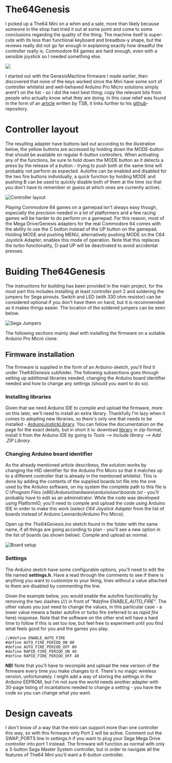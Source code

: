 # The64Genesis

I picked up a The64 Mini on a whim and a sale, more than likely because someone in the shop had tried it out at some point and come to some conclusions regarding the quality of the thing. The machine itself is super-cute with its less than functional keyboard and breadbox-y shape, but the reviews really did not go far enough in explaining exactly how dreadful the controller really is. Commodore 64 games are hard enough, even with a sensible joystick so I needed something else.

![](https://github.com/tebl/C64-Joystick-Adapter/raw/main/gallery/2021-02-26%2001.48.15.jpg)

I started out with the GenesisMachine firmware I made earlier, then discovered that none of the keys worked since the Mini have some sort of controller whitelist and well-behaved Arduino Pro Micro solutions simply arent't on the list - so I did the next best thing; copy the relevant bits from people who actually know what they are doing. In this case relief was found in the form of an [article](https://www.tsb.space/projects/c64-mini-arcade2usb-converter/) written by TSB, it links further to his [github](https://github.com/iamtsb/arcade2usb-converter)-repository.

# Controller layout
The resulting adapter have buttons laid out according to the illustration below, the yellow buttons are accessed by holding down the MODE-button that should be available on regular 6-button controllers. When activating any of the functions, be sure to hold down the MODE button as it detects a press by the release of a button - trying to push both at the same time will probably not perform as expected. Autofire can be enabled and disabled for the two fire buttons individually, a quick function by holding MODE and pushing B can be used to quickly disable both of them at the time (so that you don't have to remember or guess at which ones are currently active).

![Controller layout](https://github.com/tebl/C64-Joystick-Adapter/raw/main/software/arduino/The64Genesis/controller_layout.png)

Playing Commodore 64 games on a gamepad isn't always easy though, especially the precision needed in a lot of platformers and a few racing games will be harder to do perform on a gamepad. For this reason, most of the Mega Drive/Genesis adapters for the real Commodore 64 comes with the ability to use the C button instead of the UP button on the gamepad. Holding MODE and pushing MENU, alternatively pushing MODE on the C64 Joystick Adapter, enables this mode of operation. Note that this replaces the turbo functionality, D-pad UP will be deactivated to avoid accidental presses.

# Buiding The64Genesis
The instructions for building has been provided in the main project, for the most part this includes installing at least controller port 2 and soldering the jumpers for Sega pinouts. Switch and LED (with 330 ohm resistor) can be considered optional if you don't have them on hand, but it is recommended as it makes things easier. The location of the soldered jumpers can be seen below.

![Sega Jumpers](https://github.com/tebl/C64-Joystick-Adapter/raw/main/gallery/adapter_sega.jpg)

The following sections mainly deal with installing the firmware on a suitable Arduino Pro Micro clone.

## Firmware installation
The firmware is supplied in the form of an Arduino-sketch, you'll find it under The64Genesis subfolder. The following subsections goes through setting up additional libraries needed, changing the Arduino board identifier needed and how to change any settings (should you want to do so).

### Installing libraries
Given that we need Arduino IDE to compile and upload the firmware, more on this later, we'll need to install an extra library. Thankfully I'm lazy when it comes to adopting new libraries, so there's only one that needs to be installed - [ArduinoJostickLibrary](https://github.com/MHeironimus/ArduinoJoystickLibrary). You can follow the documentation on the page for the exact details, but in short it is: download [library](https://github.com/MHeironimus/ArduinoJoystickLibrary/archive/master.zip) in zip-format, install it from the Arduino IDE  by going to *Tools --> Include library --> Add .ZIP Library*.

### Changing Arduino board identifier
As the already mentioned article describess, the solution works by changing the HID identifier for the Arduino Pro Micro so that it matches up to a different controller that is already in the mentioned whitelist. This is done by adding the contents of the supplied boards.txt file into the one used by the Arduino software, on my system the complete path to this file is *C:\Program Files (x86)\Arduino\hardware\arduino\avr\boards.txt* - you'll probably have to edit as an administrator. While the code was developed using PlatformIO, you'll need to compile and upload the code using Arduino IDE in order to make this work (select *C64 Joystick Adapter* from the list of boards instead of Arduino Leonardo/Arduino Pro Micro).

Open up the *The64Genesis.ino* sketch found in the folder with the same name, if all things are going according to plan - you'll see a new option in the list of boards (as shown below). Compile and upload as normal.

![Board setup](https://github.com/tebl/C64-Joystick-Adapter/raw/main/software/arduino/The64Genesis/arduino_settings.png)

### Settings
The Arduino sketch have some configurable options, you'll need to edit the file named **settings.h**. Have a read through the comments to see if there is anything you want to customize to your liking, lines without a value attached to them are disabled by commenting the line.

Given the example below, you would enable the autofire functionality by removing the two slashes (//) in front of *"#define ENABLE_AUTO_FIRE"*. The other values you just need to change the values, in this particular case - a lower value means a faster autofire or turbo fire (referred to as *rapid fire* here) response. Note that the software on the other end will have a hard time to follow if this is set too low, but feel free to experiment until you find what feels good for you and the games you play.
```
//#define ENABLE_AUTO_FIRE
#define AUTO_FIRE_PERIOD_ON 80
#define AUTO_FIRE_PERIOD_OFF 80
#define RAPID_FIRE_PERIOD_ON 40
#define RAPID_FIRE_PERIOD_OFF 40
```

**NB!** Note that you'll have to recompile and upload the new version of the firmware every time you make changes to it. There's no magic wireless version, unfortunately. I might add a way of storing the settings in the Arduino EEPROM, but I'm not sure the world needs another adapter with 30-page listing of incantations needed to change a setting - you have the code so you can change what you want.

# Design caveats
I don't know of a way that the mini can support more than one controller this way, so with this firmware only Port 2 will be active. Comment out the SWAP_PORTS line in *settings.h* if you want to plug your Sega Mega Drive controller into port 1 instead. The firmware will function as normal with only a 3-button Sega Master System controller, but in order to navigate all the features of The64 Mini you'll want a 6-button controller.